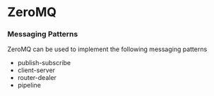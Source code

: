 # ZeroMQ

### Messaging Patterns

ZeroMQ can be used to implement the following messaging patterns

* publish-subscribe
* client-server
* router-dealer
* pipeline

